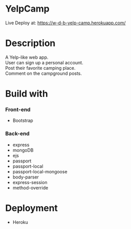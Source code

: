 # YelpCamp
Live Deploy at: https://w-d-b-yelp-camp.herokuapp.com/
<br>
# Description
A Yelp-like web app. <br>
User can sign up a personal account.<br>
Post their favorite camping place.<br>
Comment on the campground posts. 
<br>
# Build with
<h3>Front-end</h3>
<ul>
    <li>Bootstrap</li>
</ul>
<h3>Back-end</h3>
<ul>
<li>express</li>
<li>mongoDB</li>
<li>ejs</li>
<li>passport</li>
<li>passport-local</li>
<li>passport-local-mongoose</li>
<li>body-parser</li>
<li>express-session</li>
<li>method-override</li>
</ul>

# Deployment
<ul><li>Heroku</li></ul>
